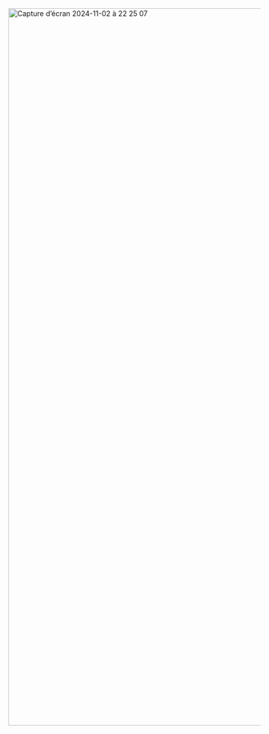 <img width="1434" alt="Capture d’écran 2024-11-02 à 22 25 07" src="https://github.com/user-attachments/assets/3188da55-b6ad-48d3-84d4-905ec1b4140e">
